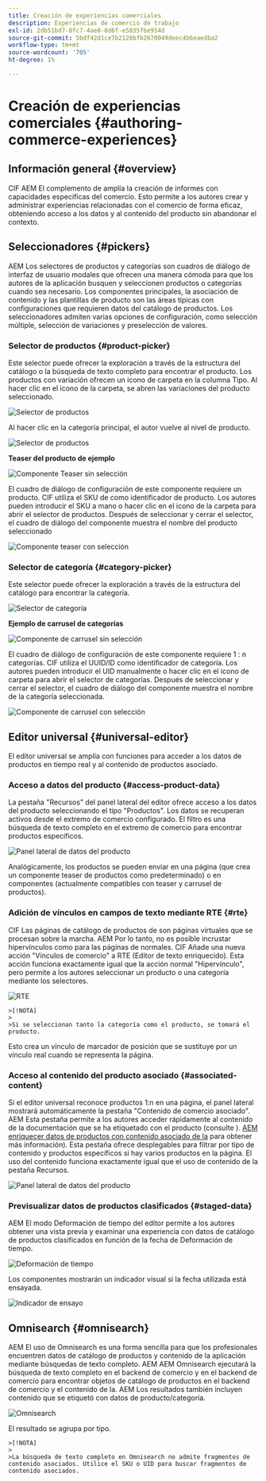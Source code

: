 ```yaml
---
title: Creación de experiencias comerciales
description: Experiencias de comercio de trabajo
exl-id: 2db51bd7-8fc7-4ae8-8d6f-e5035fbe954d
source-git-commit: 5bdf42d1ce7b2126bfb2670049deec4b6eaedba2
workflow-type: tm+mt
source-wordcount: '705'
ht-degree: 1%

---
```


# Creación de experiencias comerciales {#authoring-commerce-experiences}

## Información general {#overview}

CIF AEM El complemento de amplía la creación de informes con capacidades específicas del comercio. Esto permite a los autores crear y administrar experiencias relacionadas con el comercio de forma eficaz, obteniendo acceso a los datos y al contenido del producto sin abandonar el contexto.

## Seleccionadores {#pickers}

AEM Los selectores de productos y categorías son cuadros de diálogo de interfaz de usuario modales que ofrecen una manera cómoda para que los autores de la aplicación busquen y seleccionen productos o categorías cuando sea necesario. Los componentes principales, la asociación de contenido y las plantillas de producto son las áreas típicas con configuraciones que requieren datos del catálogo de productos. Los seleccionadores admiten varias opciones de configuración, como selección múltiple, selección de variaciones y preselección de valores.

### Selector de productos {#product-picker}

Este selector puede ofrecer la exploración a través de la estructura del catálogo o la búsqueda de texto completo para encontrar el producto. Los productos con variación ofrecen un icono de carpeta en la columna Tipo. Al hacer clic en el icono de la carpeta, se abren las variaciones del producto seleccionado.

![Selector de productos](/help/commerce/cif/assets/authoring/product-picker.png)

Al hacer clic en la categoría principal, el autor vuelve al nivel de producto.

![Selector de productos](/help/commerce/cif/assets/authoring/product-picker-variation.png)

**Teaser del producto de ejemplo**

![Componente Teaser sin selección](/help/commerce/cif/assets/authoring/teaser_component_without_selection.png)

El cuadro de diálogo de configuración de este componente requiere un producto. CIF utiliza el SKU de como identificador de producto. Los autores pueden introducir el SKU a mano o hacer clic en el icono de la carpeta para abrir el selector de productos. Después de seleccionar y cerrar el selector, el cuadro de diálogo del componente muestra el nombre del producto seleccionado

![Componente teaser con selección](/help/commerce/cif/assets/authoring/teaser_component_with_selection.png)

### Selector de categoría {#category-picker}

Este selector puede ofrecer la exploración a través de la estructura del catálogo para encontrar la categoría.

![Selector de categoría](/help/commerce/cif/assets/authoring/category-picker.png)

**Ejemplo de carrusel de categorías**

![Componente de carrusel sin selección](/help/commerce/cif/assets/authoring/carousel_component_without_selection.png)

El cuadro de diálogo de configuración de este componente requiere 1 : n categorías. CIF utiliza el UUID/ID como identificador de categoría. Los autores pueden introducir el UID manualmente o hacer clic en el icono de carpeta para abrir el selector de categorías. Después de seleccionar y cerrar el selector, el cuadro de diálogo del componente muestra el nombre de la categoría seleccionada.

![Componente de carrusel con selección](/help/commerce/cif/assets/authoring/carousel_component_with_selection.png)

## Editor universal {#universal-editor}

El editor universal se amplía con funciones para acceder a los datos de productos en tiempo real y al contenido de productos asociado.

### Acceso a datos del producto {#access-product-data}

La pestaña &quot;Recursos&quot; del panel lateral del editor ofrece acceso a los datos del producto seleccionando el tipo &quot;Productos&quot;. Los datos se recuperan activos desde el extremo de comercio configurado. El filtro es una búsqueda de texto completo en el extremo de comercio para encontrar productos específicos.

![Panel lateral de datos del producto](/help/commerce/cif/assets/authoring/products-side-panel.png)

Analógicamente, los productos se pueden enviar en una página (que crea un componente teaser de productos como predeterminado) o en componentes (actualmente compatibles con teaser y carrusel de productos).

### Adición de vínculos en campos de texto mediante RTE {#rte}

CIF Las páginas de catálogo de productos de son páginas virtuales que se procesan sobre la marcha. AEM Por lo tanto, no es posible incrustar hipervínculos como para las páginas de normales. CIF Añade una nueva acción &quot;Vínculos de comercio&quot; a RTE (Editor de texto enriquecido). Esta acción funciona exactamente igual que la acción normal &quot;Hipervínculo&quot;, pero permite a los autores seleccionar un producto o una categoría mediante los selectores.

![RTE](/help/commerce/cif/assets/authoring/RTE.png)

    >[!NOTA]
    >
    >Si se seleccionan tanto la categoría como el producto, se tomará el producto.

Esto crea un vínculo de marcador de posición que se sustituye por un vínculo real cuando se representa la página.

### Acceso al contenido del producto asociado {#associated-content}

Si el editor universal reconoce productos 1:n en una página, el panel lateral mostrará automáticamente la pestaña &quot;Contenido de comercio asociado&quot;. AEM Esta pestaña permite a los autores acceder rápidamente al contenido de la documentación que se ha etiquetado con el producto (consulte ). [AEM enriquecer datos de productos con contenido asociado de la](./enrich-product-associated-content.md) para obtener más información). Esta pestaña ofrece desplegables para filtrar por tipo de contenido y productos específicos si hay varios productos en la página. El uso del contenido funciona exactamente igual que el uso de contenido de la pestaña Recursos.

![Panel lateral de datos del producto](/help/commerce/cif/assets/authoring/associated-commerce-content-tab.png)

### Previsualizar datos de productos clasificados {#staged-data}

AEM El modo Deformación de tiempo del editor permite a los autores obtener una vista previa y examinar una experiencia con datos de catálogo de productos clasificados en función de la fecha de Deformación de tiempo.

![Deformación de tiempo  ](/help/commerce/cif/assets/authoring/timewarp.png)

Los componentes mostrarán un indicador visual si la fecha utilizada está ensayada.

![Indicador de ensayo](/help/commerce/cif/assets/authoring/staged-indicator.png)

## Omnisearch {#omnisearch}

AEM El uso de Omnisearch es una forma sencilla para que los profesionales encuentren datos de catálogo de productos y contenido de la aplicación mediante búsquedas de texto completo. AEM AEM Omnisearch ejecutará la búsqueda de texto completo en el backend de comercio y en el backend de comercio para encontrar objetos de catálogo de productos en el backend de comercio y el contenido de la. AEM Los resultados también incluyen contenido que se etiquetó con datos de producto/categoría.

![Omnisearch](/help/commerce/cif/assets/authoring/omnisearch.png)

El resultado se agrupa por tipo.

    >[!NOTA]
    >
    >La búsqueda de texto completo en Omnisearch no admite fragmentos de contenido asociados. Utilice el SKU o UID para buscar fragmentos de contenido asociados.
